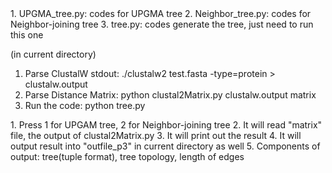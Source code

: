 

<SOURCE CODE>
1. UPGMA_tree.py:       codes for UPGMA tree
2. Neighbor_tree.py:    codes for Neighbor-joining tree
3. tree.py:             codes generate the tree, just need to run this one

<HOW TO RUN>(in current directory)
1. Parse ClustalW stdout:
	./clustalw2 test.fasta -type=protein > clustalw.output
2. Parse Distance Matrix:
	python clustal2Matrix.py clustalw.output matrix
3. Run the code:
	python tree.py

<DETAIL about tree.py>
1. Press 1 for UPGAM tree, 2 for Neighbor-joining tree
2. It will read "matrix" file, the output of clustal2Matrix.py
3. It will print out the result
4. It will output result into "outfile_p3" in current directory as well
5. Components of output: tree(tuple format), tree topology, length of edges



